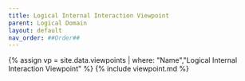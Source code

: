 ```yaml
---
title: Logical Internal Interaction Viewpoint
parent: Logical Domain
layout: default
nav_order: ##Order##
---
```

{% assign vp = site.data.viewpoints | where: "Name","Logical Internal Interaction Viewpoint" %}
{% include viewpoint.md %}